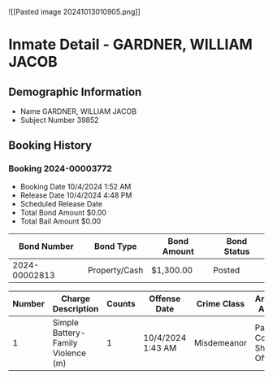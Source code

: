 ![[Pasted image 20241013010905.png]]

# Inmate Detail - GARDNER, WILLIAM JACOB

## Demographic Information

- Name GARDNER, WILLIAM JACOB
- Subject Number 39852

## Booking History

### Booking 2024-00003772

- Booking Date 10/4/2024 1:52 AM
- Release Date 10/4/2024 4:48 PM
- Scheduled Release Date
- Total Bond Amount $0.00
- Total Bail Amount $0.00

|Bond Number|Bond Type|Bond Amount|Bond Status|
|---|---|---|---|
|2024-00002813|Property/Cash|$1,300.00|Posted|

| Number | Charge Description                  | Counts | Offense Date      | Crime Class | Arresting Agency               | Attempt/Commit | Bond          |
| ------ | ----------------------------------- | ------ | ----------------- | ----------- | ------------------------------ | -------------- | ------------- |
| 1      | Simple Battery- Family Violence (m) | 1      | 10/4/2024 1:43 AM | Misdemeanor | Paulding County Sheriff Office | Committed      | 2024-00002813 |